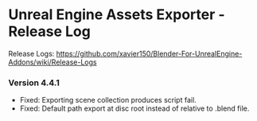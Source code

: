 # Unreal Engine Assets Exporter - Release Log
Release Logs: https://github.com/xavier150/Blender-For-UnrealEngine-Addons/wiki/Release-Logs

### Version 4.4.1
- Fixed: Exporting scene collection produces script fail.
- Fixed: Default path export at disc root instead of relative to .blend file.